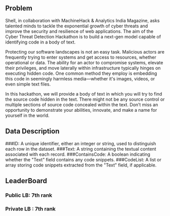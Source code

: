 ## Problem
Shell, in collaboration with MachineHack & Analytics India Magazine, asks talented minds to tackle the exponential growth of cyber threats and improve the security and resilience of web applications. 
The aim of the Cyber Threat Detection Hackathon is to build a next-gen model capable of identifying code in a body of text. 

Protecting our software landscapes is not an easy task. Malicious actors are frequently trying to enter systems and get access to resources, whether operational or data. 
The ability for an actor to compromise systems, elevate their privileges, and move laterally within infrastructure typically hinges on executing hidden code. 
One common method they employ is embedding this code in seemingly harmless media—whether it's images, videos, or even simple text files.

 In this hackathon, we will provide a body of text in which you will try to find the source code hidden in the text. There might not be any source control or multiple sections of source code concealed within the text. 
 Don’t miss an opportunity to demonstrate your abilities, innovate, and make a name for yourself in the world. 

## Data Description
###ID: A unique identifier, either an integer or string, used to distinguish each row in the dataset.
###Text: A string containing the textual content associated with each record.
###ContainsCode: A boolean indicating whether the "Text" field contains any code snippets.
###CodeList: A list or array storing code snippets extracted from the "Text" field, if applicable.

## LeaderBoard
### Public LB: 7th rank
### Private LB : 7th rank

